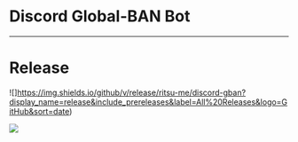 # Discord Global-BAN Bot
---

# Release

![]https://img.shields.io/github/v/release/ritsu-me/discord-gban?display_name=release&include_prereleases&label=All%20Releases&logo=GitHub&sort=date)

![](https://img.shields.io/github/v/release/ritsu-me/discord-gban?display_name=release&label=Stable%20Releases&logo=github)
